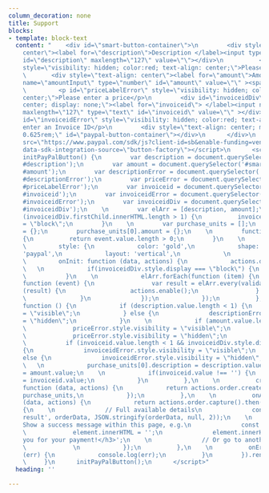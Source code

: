```yaml
---
column_decoration: none
title: Support
blocks:
- template: block-text
  content: "    <div id=\"smart-button-container\">\n        <div style=\"text-align:
    center\"><label for=\"description\">Description </label><input type=\"text\" name=\"descriptionInput\"
    id=\"description\" maxlength=\"127\" value=\"\"></div>\n          <p id=\"descriptionError\"
    style=\"visibility: hidden; color:red; text-align: center;\">Please enter a description</p>\n
    \       <div style=\"text-align: center\"><label for=\"amount\">Amount </label><input
    name=\"amountInput\" type=\"number\" id=\"amount\" value=\"\" ><span> USD</span></div>\n
    \         <p id=\"priceLabelError\" style=\"visibility: hidden; color:red; text-align:
    center;\">Please enter a price</p>\n        <div id=\"invoiceidDiv\" style=\"text-align:
    center; display: none;\"><label for=\"invoiceid\"> </label><input name=\"invoiceid\"
    maxlength=\"127\" type=\"text\" id=\"invoiceid\" value=\"\" ></div>\n          <p
    id=\"invoiceidError\" style=\"visibility: hidden; color:red; text-align: center;\">Please
    enter an Invoice ID</p>\n        <div style=\"text-align: center; margin-top:
    0.625rem;\" id=\"paypal-button-container\"></div>\n      </div>\n      <script
    src=\"https://www.paypal.com/sdk/js?client-id=sb&enable-funding=venmo&currency=USD\"
    data-sdk-integration-source=\"button-factory\"></script>\n      <script>\n      function
    initPayPalButton() {\n        var description = document.querySelector('#smart-button-container
    #description');\n        var amount = document.querySelector('#smart-button-container
    #amount');\n        var descriptionError = document.querySelector('#smart-button-container
    #descriptionError');\n        var priceError = document.querySelector('#smart-button-container
    #priceLabelError');\n        var invoiceid = document.querySelector('#smart-button-container
    #invoiceid');\n        var invoiceidError = document.querySelector('#smart-button-container
    #invoiceidError');\n        var invoiceidDiv = document.querySelector('#smart-button-container
    #invoiceidDiv');\n    \n        var elArr = [description, amount];\n    \n        if
    (invoiceidDiv.firstChild.innerHTML.length > 1) {\n          invoiceidDiv.style.display
    = \"block\";\n        }\n    \n        var purchase_units = [];\n        purchase_units[0]
    = {};\n        purchase_units[0].amount = {};\n    \n        function validate(event)
    {\n          return event.value.length > 0;\n        }\n    \n        paypal.Buttons({\n
    \         style: {\n            color: 'gold',\n            shape: 'pill',\n            label:
    'paypal',\n            layout: 'vertical',\n            \n          },\n    \n
    \         onInit: function (data, actions) {\n            actions.disable();\n
    \   \n            if(invoiceidDiv.style.display === \"block\") {\n              elArr.push(invoiceid);\n
    \           }\n    \n            elArr.forEach(function (item) {\n              item.addEventListener('keyup',
    function (event) {\n                var result = elArr.every(validate);\n                if
    (result) {\n                  actions.enable();\n                } else {\n                  actions.disable();\n
    \               }\n              });\n            });\n          },\n    \n          onClick:
    function () {\n            if (description.value.length < 1) {\n              descriptionError.style.visibility
    = \"visible\";\n            } else {\n              descriptionError.style.visibility
    = \"hidden\";\n            }\n    \n            if (amount.value.length < 1) {\n
    \             priceError.style.visibility = \"visible\";\n            } else {\n
    \             priceError.style.visibility = \"hidden\";\n            }\n    \n
    \           if (invoiceid.value.length < 1 && invoiceidDiv.style.display === \"block\")
    {\n              invoiceidError.style.visibility = \"visible\";\n            }
    else {\n              invoiceidError.style.visibility = \"hidden\";\n            }\n
    \   \n            purchase_units[0].description = description.value;\n            purchase_units[0].amount.value
    = amount.value;\n    \n            if(invoiceid.value !== '') {\n              purchase_units[0].invoice_id
    = invoiceid.value;\n            }\n          },\n    \n          createOrder:
    function (data, actions) {\n            return actions.order.create({\n              purchase_units:
    purchase_units,\n            });\n          },\n    \n          onApprove: function
    (data, actions) {\n            return actions.order.capture().then(function (orderData)
    {\n    \n              // Full available details\n              console.log('Capture
    result', orderData, JSON.stringify(orderData, null, 2));\n    \n              //
    Show a success message within this page, e.g.\n              const element = document.getElementById('paypal-button-container');\n
    \             element.innerHTML = '';\n              element.innerHTML = '<h3>Thank
    you for your payment!</h3>';\n    \n              // Or go to another URL:  actions.redirect('thank_you.html');\n
    \             \n            });\n          },\n    \n          onError: function
    (err) {\n            console.log(err);\n          }\n        }).render('#paypal-button-container');\n
    \     }\n      initPayPalButton();\n      </script>"
  heading: ''

---
```

